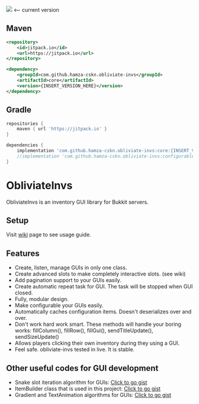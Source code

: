 [![](https://jitpack.io/v/hamza-cskn/obliviate-invs.svg)](https://jitpack.io/#hamza-cskn/obliviate-invs) <-- current version

## Maven

```xml
<repository>
    <id>jitpack.io</id>
    <url>https://jitpack.io</url>
</repository>

<dependency>
    <groupId>com.github.hamza-cskn.obliviate-invs</groupId>
    <artifactId>core</artifactId>
    <version>{INSERT_VERSION_HERE}</version>
</dependency>
```
## Gradle
```gradle
repositories {
    maven { url 'https://jitpack.io' }
}

dependencies {
    implementation 'com.github.hamza-cskn.obliviate-invs:core:{INSERT_VERSION_HERE}'
    //implementation 'com.github.hamza-cskn.obliviate-invs:configurablegui:{INSERT_VERSION_HERE}'
}
```

# ObliviateInvs

ObliviateInvs is an inventory GUI library for Bukkit servers.

## Setup

Visit [wiki](https://github.com/Obliviated/obliviate-invs/wiki/) page to see usage guide.

## Features

- Create, listen, manage GUIs in only one class.
- Create advanced slots to make completely interactive slots. (see wiki)
- Add pagination support to your GUIs easily.
- Create automatic repeat task for GUI. The task will be stopped when GUI closed.
- Fully, modular design.
- Make configurable your GUIs easily.
- Automatically caches configuration items. Doesn't deserializes over and over.
- Don't work hard work smart. These methods will handle your boring works: fillColumn(), fillRow(), fillGui(), sendTitleUpdate(), sendSizeUpdate()
- Allows players clicking their own inventory during they using a GUI.
- Feel safe. obliviate-invs tested in live. It is stable.

## Other useful codes for GUI development

* Snake slot iteration algorithm for
  GUIs: [Click to go gist](https://gist.github.com/hamza-cskn/67c241c099d26e933a7662ba906322ce)
* ItemBuilder class that is used in this
  project: [Click to go gist](https://gist.github.com/hamza-cskn/af71812e9235025be348f2600502d6cd)
* Gradient and TextAnimation algorithms for
  GUIs: [Click to go gist](https://gist.github.com/hamza-cskn/c741466e33bb359210de3a24bb52c7c6)
